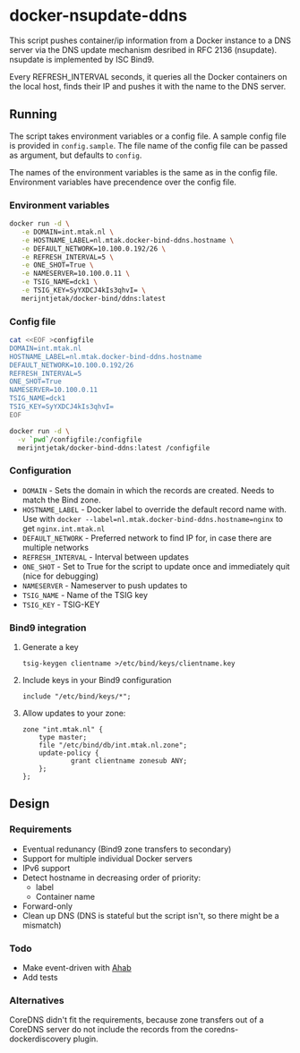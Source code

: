 # docker-nsupdate-ddns

This script pushes container/ip information from a Docker instance to a DNS server via the DNS update mechanism desribed in RFC 2136 (nsupdate).  nsupdate is implemented by ISC Bind9.

Every REFRESH_INTERVAL seconds, it queries all the Docker containers on the local host, finds their IP and pushes it with the name to the DNS server.

## Running

The script takes environment variables or a config file. A sample config file is provided in `config.sample`. The file name of the config file can be passed as argument, but defaults to `config`.

The names of the environment variables is the same as in the config file. Environment variables have precendence over the config file.

### Environment variables
```bash
docker run -d \
   -e DOMAIN=int.mtak.nl \
   -e HOSTNAME_LABEL=nl.mtak.docker-bind-ddns.hostname \
   -e DEFAULT_NETWORK=10.100.0.192/26 \
   -e REFRESH_INTERVAL=5 \
   -e ONE_SHOT=True \
   -e NAMESERVER=10.100.0.11 \
   -e TSIG_NAME=dck1 \
   -e TSIG_KEY=SyYXDCJ4kIs3qhvI= \
   merijntjetak/docker-bind/ddns:latest
```

### Config file
```bash
cat <<EOF >configfile
DOMAIN=int.mtak.nl
HOSTNAME_LABEL=nl.mtak.docker-bind-ddns.hostname
DEFAULT_NETWORK=10.100.0.192/26
REFRESH_INTERVAL=5
ONE_SHOT=True
NAMESERVER=10.100.0.11
TSIG_NAME=dck1
TSIG_KEY=SyYXDCJ4kIs3qhvI=
EOF

docker run -d \
  -v `pwd`/configfile:/configfile
  merijntjetak/docker-bind-ddns:latest /configfile

```

### Configuration

- `DOMAIN` - Sets the domain in which the records are created. Needs to match the Bind zone.
- `HOSTNAME_LABEL` - Docker label to override the default record name with. Use with `docker --label=nl.mtak.docker-bind-ddns.hostname=nginx` to get `nginx.int.mtak.nl`
- `DEFAULT_NETWORK` - Preferred network to find IP for, in case there are multiple networks
- `REFRESH_INTERVAL` - Interval between updates
- `ONE_SHOT` - Set to True for the script to update once and immediately quit (nice for debugging)
- `NAMESERVER` - Nameserver to push updates to
- `TSIG_NAME` - Name of the TSIG key
- `TSIG_KEY` - TSIG-KEY

### Bind9 integration

1. Generate a key

    `tsig-keygen clientname >/etc/bind/keys/clientname.key`

2. Include keys in your Bind9 configuration

    `include "/etc/bind/keys/*";`

3. Allow updates to your zone:

    ```
    zone "int.mtak.nl" {
        type master;
        file "/etc/bind/db/int.mtak.nl.zone";
        update-policy {
                grant clientname zonesub ANY;
        };
    };
    ```

## Design
### Requirements

- Eventual redunancy (Bind9 zone transfers to secondary)
- Support for multiple individual Docker servers
- IPv6 support
- Detect hostname in decreasing order of priority:
    - label
    - Container name
- Forward-only
- Clean up DNS (DNS is stateful but the script isn't, so there might be a mismatch)

### Todo

- Make event-driven with [Ahab](https://github.com/instacart/ahab)
- Add tests

### Alternatives

CoreDNS didn't fit the requirements, because zone transfers out of a CoreDNS server do not
include the records from the coredns-dockerdiscovery plugin.


